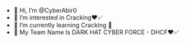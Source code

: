 - 👋 Hi, I’m @CyberAbir0
- 👀 I’m interested in Cracking❤️✅
- 🌱 I’m currently learning Cracking 🔰
- 💞️ My Team Name Is DARK HAT CYBER FORCE - DHCF❤️✅

<!---
CyberAbir0/CyberAbir0 is a ✨ special ✨ repository because its `README.md` (this file) appears on your GitHub profile.
You can click the Preview link to take a look at your changes.
--->
